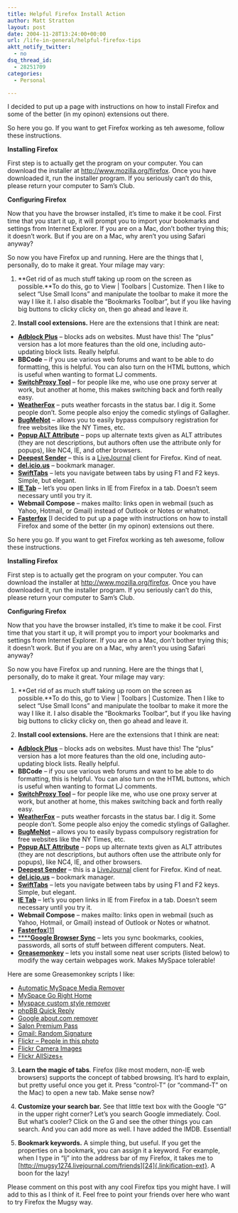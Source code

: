 ```yaml
---
title: Helpful Firefox Install Action
author: Matt Stratton
layout: post
date: 2004-11-28T13:24:00+00:00
url: /life-in-general/helpful-firefox-tips
aktt_notify_twitter:
  - no
dsq_thread_id:
  - 28251709
categories:
  - Personal

---
```

I decided to put up a page with instructions on how to install Firefox and some of the better (in my opinon) extensions out there.

So here you go. If you want to get Firefox working as teh awesome, follow these instructions.

**Installing Firefox**
  
First step is to actually get the program on your computer. You can download the installer at <http://www.mozilla.org/firefox>. Once you have downloaded it, run the installer program. If you seriously can&#8217;t do this, please return your computer to Sam&#8217;s Club.

**Configuring Firefox**
  
Now that you have the browser installed, it&#8217;s time to make it be cool. First time that you start it up, it will prompt you to import your bookmarks and settings from Internet Explorer. If you are on a Mac, don&#8217;t bother trying this; it doesn&#8217;t work. But if you are on a Mac, why aren&#8217;t you using Safari anyway?

So now you have Firefox up and running. Here are the things that I, personally, do to make it great. Your milage may vary:

1) **Get rid of as much stuff taking up room on the screen as possible.**To do this, go to View | Toolbars | Customize. Then I like to select &#8220;Use Small Icons&#8221; and manipulate the toolbar to make it more the way I like it. I also disable the &#8220;Bookmarks Toolbar&#8221;, but if you like having big buttons to clicky clicky on, then go ahead and leave it.

2) **Install cool extensions.** Here are the extensions that I think are neat:

  * **[Adblock Plus][1]** &#8211; blocks ads on websites. Must have this! The &#8220;plus&#8221; version has a lot more features than the old one, including auto-updating block lists. Really helpful.
  * **BBCode** &#8211; if you use various web forums and want to be able to do formatting, this is helpful. You can also turn on the HTML buttons, which is useful when wanting to format LJ comments.
  * **[SwitchProxy Tool][2]** &#8211; for people like me, who use one proxy server at work, but another at home, this makes switching back and forth really easy.
  * **[WeatherFox][3]** &#8211; puts weather forcasts in the status bar. I dig it. Some people don&#8217;t. Some people also enjoy the comedic stylings of Gallagher.
  * **[BugMeNot][4]** &#8211; allows you to easily bypass compulsory registration for free websites like the NY Times, etc.
  * [**Popup ALT Attribute**][5] &#8211; pops up alternate texts given as ALT attributes (they are not descriptions, but authors often use the attribute only for popups), like NC4, IE, and other browsers.
  * **[Deepest Sender][6]** &#8211; this is a [LiveJournal][7] client for Firefox. Kind of neat.
  * **[del.icio.us][8]** &#8211; bookmark manager.
  * **[SwiftTabs][9]** &#8211; lets you navigate between tabs by using F1 and F2 keys. Simple, but elegant.
  * [**IE Tab**][10] &#8211; let&#8217;s you open links in IE from Firefox in a tab. Doesn&#8217;t seem necessary until you try it.
  * **Webmail Compose** &#8211; makes mailto: links open in webmail (such as Yahoo, Hotmail, or Gmail) instead of Outlook or Notes or whatnot.
  * **[Fasterfox][11]** [I decided to put up a page with instructions on how to install Firefox and some of the better (in my opinon) extensions out there.

So here you go. If you want to get Firefox working as teh awesome, follow these instructions.

**Installing Firefox**
  
First step is to actually get the program on your computer. You can download the installer at <http://www.mozilla.org/firefox>. Once you have downloaded it, run the installer program. If you seriously can&#8217;t do this, please return your computer to Sam&#8217;s Club.

**Configuring Firefox**
  
Now that you have the browser installed, it&#8217;s time to make it be cool. First time that you start it up, it will prompt you to import your bookmarks and settings from Internet Explorer. If you are on a Mac, don&#8217;t bother trying this; it doesn&#8217;t work. But if you are on a Mac, why aren&#8217;t you using Safari anyway?

So now you have Firefox up and running. Here are the things that I, personally, do to make it great. Your milage may vary:

1) **Get rid of as much stuff taking up room on the screen as possible.**To do this, go to View | Toolbars | Customize. Then I like to select &#8220;Use Small Icons&#8221; and manipulate the toolbar to make it more the way I like it. I also disable the &#8220;Bookmarks Toolbar&#8221;, but if you like having big buttons to clicky clicky on, then go ahead and leave it.

2) **Install cool extensions.** Here are the extensions that I think are neat:

  * **[Adblock Plus][1]** &#8211; blocks ads on websites. Must have this! The &#8220;plus&#8221; version has a lot more features than the old one, including auto-updating block lists. Really helpful.
  * **BBCode** &#8211; if you use various web forums and want to be able to do formatting, this is helpful. You can also turn on the HTML buttons, which is useful when wanting to format LJ comments.
  * **[SwitchProxy Tool][2]** &#8211; for people like me, who use one proxy server at work, but another at home, this makes switching back and forth really easy.
  * **[WeatherFox][3]** &#8211; puts weather forcasts in the status bar. I dig it. Some people don&#8217;t. Some people also enjoy the comedic stylings of Gallagher.
  * **[BugMeNot][4]** &#8211; allows you to easily bypass compulsory registration for free websites like the NY Times, etc.
  * [**Popup ALT Attribute**][5] &#8211; pops up alternate texts given as ALT attributes (they are not descriptions, but authors often use the attribute only for popups), like NC4, IE, and other browsers.
  * **[Deepest Sender][6]** &#8211; this is a [LiveJournal][7] client for Firefox. Kind of neat.
  * **[del.icio.us][8]** &#8211; bookmark manager.
  * **[SwiftTabs][9]** &#8211; lets you navigate between tabs by using F1 and F2 keys. Simple, but elegant.
  * [**IE Tab**][10] &#8211; let&#8217;s you open links in IE from Firefox in a tab. Doesn&#8217;t seem necessary until you try it.
  * **Webmail Compose** &#8211; makes mailto: links open in webmail (such as Yahoo, Hotmail, or Gmail) instead of Outlook or Notes or whatnot.
  * **[Fasterfox][11]**][11] 
  * [****][11]**[Google Browser Sync][12]** &#8211; lets you sync bookmarks, cookies, passwords, all sorts of stuff between different computers. Neat.
  * **[Greasemonkey][13]** &#8211; lets you install some neat user scripts (listed below) to modify the way certain webpages work. Makes MySpace tolerable!

Here are some Greasemonkey scripts I like:

  * [Automatic MySpace Media Remover][14]
  * [MySpace Go Right Home][15]
  * [Myspace custom style remover][16]
  * [phpBB Quick Reply][17]
  * [Google about.com remover][18]
  * [Salon Premium Pass][19]
  * [Gmail: Random Signature][20]
  * [Flickr &#8211; People in this photo][21]
  * [Flickr Camera Images][22]
  * [Flickr AllSizes+][23]

3) **Learn the magic of tabs**. Firefox (like most modern, non-IE web browsers) supports the concept of tabbed browsing. It&#8217;s hard to explain, but pretty useful once you get it. Press &#8220;control-T&#8221; (or &#8220;command-T&#8221; on the Mac) to open a new tab. Make sense now?

4) **Customize your search bar.** See that little text box with the Google &#8220;G&#8221; in the upper right corner? Let&#8217;s you search Google immediately. Cool. But what&#8217;s cooler? Click on the G and see the other things you can search. And you can add more as well. I have added the IMDB. Essential!

5) **Bookmark keywords.** A simple thing, but useful. If you get the properties on a bookmark, you can assign it a keyword. For example, when I type in &#8220;lj&#8221; into the address bar of my Firefox, it takes me to [http://mugsy1274.livejournal.com/friends][24]{.linkification-ext}. A boon for the lazy!

Please comment on this post with any cool Firefox tips you might have. I will add to this as I think of it. Feel free to point your friends over here who want to try Firefox the Mugsy way.

 [1]: http://adblockplus.org/
 [2]: http://jgillick.nettripper.com/switchproxy/
 [3]: http://forecastfox.mozdev.org/
 [4]: http://extensions.roachfiend.com/index.php
 [5]: http://piro.sakura.ne.jp/xul/_popupalt.html.en
 [6]: http://deepestsender.mozdev.org/
 [7]: http://www.livejournal.com
 [8]: http://del.icio.us/help/firefox/extension
 [9]: http://www.heygom.com/extensions/archives/swifttabs/index.html
 [10]: http://ietab.mozdev.org/
 [11]: http://fasterfox.mozdev.org/
 [12]: http://www.google.com/tools/firefox/browsersync/
 [13]: http://greasemonkey.mozdev.org/
 [14]: http://userscripts.org/scripts/show/3299
 [15]: http://userscripts.org/scripts/show/4716
 [16]: http://userscripts.org/scripts/show/3316
 [17]: http://userscripts.org/scripts/show/1667
 [18]: http://userscripts.org/scripts/show/1348
 [19]: http://userscripts.org/scripts/show/1287
 [20]: http://userscripts.org/scripts/show/1704
 [21]: http://userscripts.org/scripts/show/4811
 [22]: http://userscripts.org/scripts/show/3992
 [23]: http://userscripts.org/scripts/show/6178
 [24]: http://mugsy1274.livejournal.com/friends "Linkification: http://mugsy1274.livejournal.com/friends"